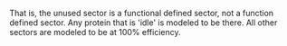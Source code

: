 That is, the unused sector is a functional defined sector, not a function defined sector. Any protein that is 'idle' is modeled to be there. All other sectors are modeled to be at 100% efficiency. 